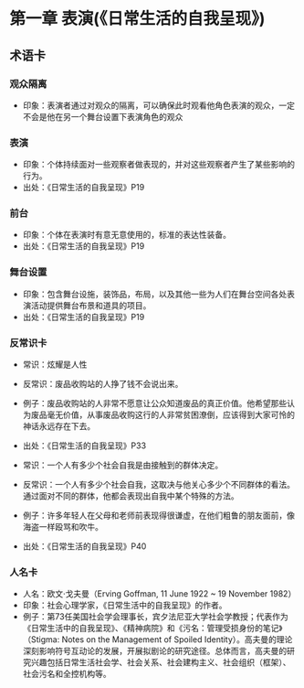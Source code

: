 # 第一章 表演(《日常生活的自我呈现》)


## 术语卡


### 观众隔离

- 印象：表演者通过对观众的隔离，可以确保此时观看他角色表演的观众，一定不会是他在另一个舞台设置下表演角色的观众


### 表演
- 印象：个体持续面对一些观察者做表现的，并对这些观察者产生了某些影响的行为。
- 出处：《日常生活的自我呈现》P19


### 前台
- 印象：个体在表演时有意无意使用的，标准的表达性装备。
-  出处：《日常生活的自我呈现》P19


### 舞台设置
- 印象：包含舞台设施，装饰品，布局，以及其他一些为人们在舞台空间各处表演活动提供舞台布景和道具的项目。
- 出处：《日常生活的自我呈现》P19


### 反常识卡

- 常识：炫耀是人性
- 反常识：废品收购站的人挣了钱不会说出来。
- 例子：废品收购站的人非常不愿意让公众知道废品的真正价值。他希望那些认为废品毫无价值，从事废品收购这行的人非常贫困潦倒，应该得到大家可怜的神话永远存在下去。
- 出处：《日常生活的自我呈现》P33


- 常识：一个人有多少个社会自我是由接触到的群体决定。
- 反常识：一个人有多少个社会自我，这取决与他关心多少个不同群体的看法。通过面对不同的群体，他都会表现出自我中某个特殊的方法。
- 例子：许多年轻人在父母和老师前表现得很谦虚，在他们粗鲁的朋友面前，像海盗一样殴骂和吹牛。
- 出处：《日常生活的自我呈现》P40


### 人名卡

- 人名：欧文·戈夫曼（Erving Goffman, 11 June 1922 ~ 19 November 1982）
- 印象：社会心理学家，《日常生活中的自我呈现》的作者。
- 例子：第73任美国社会学会理事长，宾夕法尼亚大学社会学教授；代表作为《日常生活中的自我呈现》、《精神病院》和《污名：管理受损身份的笔记》（Stigma: Notes on the Management of Spoiled Identity）。高夫曼的理论深刻影响符号互动论的发展，开展拟剧论的研究途径。总体而言，高夫曼的研究兴趣包括日常生活社会学、社会关系、社会建构主义、社会组织（框架）、社会污名和全控机构等。
